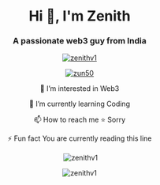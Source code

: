<h1 align="center">Hi 👋, I'm Zenith</h1>
<h3 align="center">A passionate web3 guy from India</h3>

<p align="center"> <a href="https://github.com/ryo-ma/github-profile-trophy"><img src="https://github-profile-trophy.vercel.app/?username=zenithv1" alt="zenithv1" /></a> </p>

<p align="center"> <a href="https://twitter.com/zun50" target="blank"><img src="https://img.shields.io/twitter/follow/zun50?logo=twitter&style=for-the-badge" alt="zun50" /></a> </p>

<p align="center">  👀 I’m interested in Web3 </p>

<p align="center">  🌱 I’m currently learning Coding </p>

<p align="center">  📫 How to reach me ⭐ Sorry </p>

<p align="center">  ⚡ Fun fact You are currently reading this line </p>

<p align="center">&nbsp;<img align="center" src="https://github-readme-stats.vercel.app/api?username=zenithv1&show_icons=true&locale=en" alt="zenithv1" /></p>

<p align="center"><img align="center" src="https://github-readme-streak-stats.herokuapp.com/?user=zenithv1&" alt="zenithv1" /></p>
